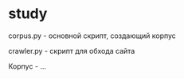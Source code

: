 # study
corpus.py - основной скрипт, создающий корпус

crawler.py - скрипт для обхода сайта

Корпус - ...
